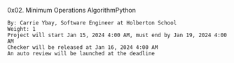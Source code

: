 0x02. Minimum Operations
AlgorithmPython

    By: Carrie Ybay, Software Engineer at Holberton School
    Weight: 1
    Project will start Jan 15, 2024 4:00 AM, must end by Jan 19, 2024 4:00 AM
    Checker will be released at Jan 16, 2024 4:00 AM
    An auto review will be launched at the deadline
